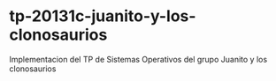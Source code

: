 tp-20131c-juanito-y-los-clonosaurios
====================================

Implementacion del TP de Sistemas Operativos del grupo Juanito y los clonosaurios